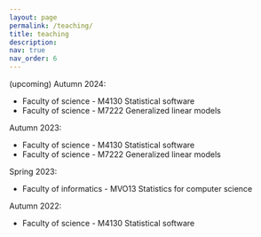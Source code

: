```yaml
---
layout: page
permalink: /teaching/
title: teaching
description: 
nav: true
nav_order: 6
---
```



(upcoming) Autumn 2024:
* Faculty of science - M4130 Statistical software
* Faculty of science - M7222 Generalized linear models

Autumn 2023:
* Faculty of science - M4130 Statistical software
* Faculty of science - M7222 Generalized linear models

Spring 2023:
* Faculty of informatics - MVO13 Statistics for computer science

Autumn 2022:
* Faculty of science - M4130 Statistical software

